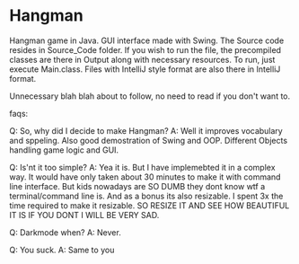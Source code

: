 # Hangman
Hangman game in Java. GUI interface made with Swing.
The Source code resides in Source_Code folder.
If you wish to run the file, the precompiled classes are there in Output along with necessary resources. To run, just execute Main.class.
Files with IntelliJ style format are also there in IntelliJ format.



Unnecessary blah blah about to follow, no need to read if you don't want to.

faqs:

Q: So, why did I decide to make Hangman?
A: Well it improves vocabulary and sppeling. Also good demostration of Swing and OOP. Different Objects handling game logic and GUI.

Q: Is'nt it too simple? 
A: Yea it is. But I have implemebted it in a complex way. It would have only taken about 30 minutes to make it with command line interface. 
But kids nowadays are SO DUMB they dont know wtf a terminal/command line is. And as a bonus its also resizable. I spent 3x the time required 
to make it resizable. SO RESIZE IT AND SEE HOW BEAUTIFUL IT IS IF YOU DONT I WILL BE VERY SAD.

Q: Darkmode when?
A: Never.

Q: You suck.
A: Same to you
